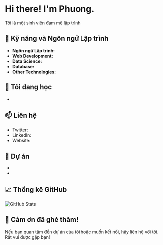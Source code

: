 # Hi there! I'm Phuong.

Tôi là một sinh viên đam mê lập trình.

## 🚀 Kỹ năng và Ngôn ngữ Lập trình

- **Ngôn ngữ Lập trình:** 
- **Web Development:** 
- **Data Science:** 
- **Database:** 
- **Other Technologies:** 

## 🌱 Tôi đang học

- 

## 📫 Liên hệ

- Twitter: 
- LinkedIn: 
- Website: 

## 🤝 Dự án

- 
- 

## 📈 Thống kê GitHub

![GitHub Stats](https://github-readme-stats.vercel.app/api?username=yourusername&show_icons=true&hide_title=true&hide=stars,prs&count_private=true&theme=radical)

## 🎉 Cảm ơn đã ghé thăm!

Nếu bạn quan tâm đến dự án của tôi hoặc muốn kết nối, hãy liên hệ với tôi. Rất vui được gặp bạn!

